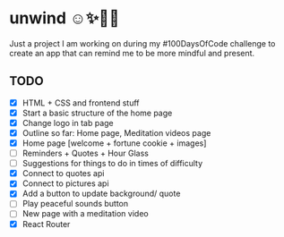 # unwind ☺✨🧘‍♀️

Just a project I am working on during my #100DaysOfCode challenge to create an app that can remind me to be more mindful and present.

## TODO

- [x] HTML + CSS and frontend stuff
- [x] Start a basic structure of the home page
- [x] Change logo in tab page
- [x] Outline so far: Home page, Meditation videos page
- [x] Home page [welcome + fortune cookie + images]
- [ ] Reminders + Quotes + Hour Glass
- [ ] Suggestions for things to do in times of difficulty
- [x] Connect to quotes api
- [x] Connect to pictures api
- [x] Add a button to update background/ quote
- [ ] Play peaceful sounds button
- [ ] New page with a meditation video
- [x] React Router
